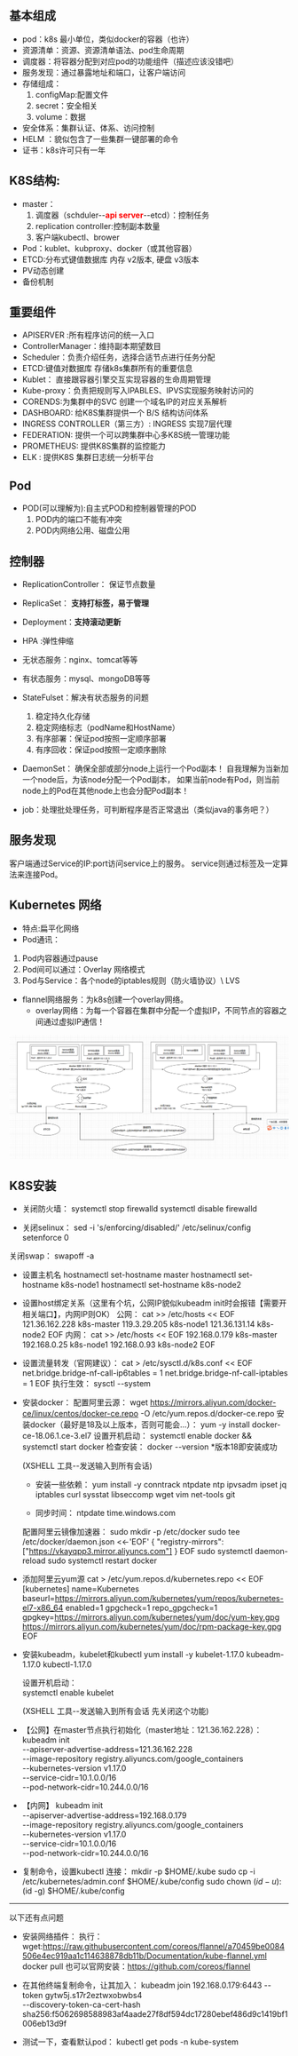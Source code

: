 基本组成
------------------------------------------
- pod：k8s 最小单位，类似docker的容器（也许）
- 资源清单：资源、资源清单语法、pod生命周期
- 调度器：将容器分配到对应pod的功能组件（描述应该没错吧）
- 服务发现：通过暴露地址和端口，让客户端访问
- 存储组成：
  1. configMap:配置文件
  2. secret：安全相关
  3. volume：数据
- 安全体系：集群认证、体系、访问控制
- HELM ：貌似包含了一些集群一键部署的命令
- 证书：k8s许可只有一年

K8S结构:
----------------------------------
- master：
  1. 调度器（schduler--<font color=red>**api server**</font>--etcd）：控制任务
  2. replication controller:控制副本数量
  3. 客户端kubectl、brower
- Pod：kublet、kubproxy、docker（或其他容器）
- ETCD:分布式键值数据库
	内存 v2版本,
	硬盘 v3版本
 - PV动态创建
 - 备份机制

重要组件
---------------------------------------

- APISERVER :所有程序访问的统一入口
- ControllerManager：维持副本期望数目
- Scheduler：负责介绍任务，选择合适节点进行任务分配
- ETCD:键值对数据库 存储k8s集群所有的重要信息
- Kublet： 直接跟容器引擎交互实现容器的生命周期管理
- Kube-proxy：负责把规则写入IPABLES、IPVS实现服务映射访问的
- CORENDS:为集群中的SVC 创建一个域名IP的对应关系解析
- DASHBOARD: 给K8S集群提供一个 B/S 结构访问体系
- INGRESS CONTROLLER（第三方）: INGRESS 实现7层代理
- FEDERATION: 提供一个可以跨集群中心多K8S统一管理功能
- PROMETHEUS: 提供K8S集群的监控能力
- ELK : 提供K8S 集群日志统一分析平台


Pod
------------------------------
- POD(可以理解为):自主式POD和控制器管理的POD
	1.  POD内的端口不能有冲突
	2.  POD内网络公用、磁盘公用

控制器
-----------------------------

- ReplicationController： 保证节点数量
- ReplicaSet： **支持打标签，易于管理**
- Deployment：**支持滚动更新**

- HPA :弹性伸缩

- 无状态服务：nginx、tomcat等等
- 有状态服务：mysql、mongoDB等等

- StateFulset：解决有状态服务的问题
  1. 稳定持久化存储
  2. 稳定网络标志（podName和HostName）
  3. 有序部署：保证pod按照一定顺序部署
  4. 有序回收：保证pod按照一定顺序删除
- DaemonSet： 确保全部或部分node上运行一个Pod副本！
  自我理解为当新加一个node后，为该node分配一个Pod副本，
  如果当前node有Pod，则当前node上的Pod在其他node上也会分配Pod副本！
- job：处理批处理任务，可判断程序是否正常退出（类似java的事务吧？）


服务发现
----------------------
客户端通过Service的IP:port访问service上的服务。
service则通过标签及一定算法来连接Pod。


Kubernetes 网络
-------------------------------
- 特点:扁平化网络
- Pod通讯：
1. Pod内容器通过pause
2. Pod间可以通过：Overlay 网络模式
3. Pod与Service：各个node的iptables规则（防火墙协议）\ LVS


- flannel网络服务：为k8s创建一个overlay网络。
  - overlay网络：为每一个容器在集群中分配一个虚拟IP，不同节点的容器之间通过虚拟IP通信！

![](image/k8s_network.png)




K8S安装
----------------------------------
- 关闭防火墙：
 systemctl stop firewalld
 systemctl disable firewalld

- 关闭selinux：
  sed -i 's/enforcing/disabled/' /etc/selinux/config 
  setenforce 0

关闭swap：
  swapoff -a

- 设置主机名
hostnamectl set-hostname master
hostnamectl set-hostname k8s-node1
hostnamectl set-hostname k8s-node2


- 设置host绑定关系（这里有个坑，公网IP貌似kubeadm init时会报错【需要开相关端口】，内网IP则OK）
公网：
cat >> /etc/hosts << EOF
121.36.162.228  k8s-master
119.3.29.205    k8s-node1
121.36.131.14   k8s-node2
EOF
内网：
cat >> /etc/hosts << EOF
192.168.0.179  k8s-master
192.168.0.25    k8s-node1
192.168.0.93   k8s-node2
EOF



- 设置流量转发（官网建议）：
 	cat > /etc/sysctl.d/k8s.conf << EOF
net.bridge.bridge-nf-call-ip6tables = 1
net.bridge.bridge-nf-call-iptables = 1
EOF
    执行生效：
    sysctl --system


- 安装docker：
  配置阿里云源：
  wget https://mirrors.aliyun.com/docker-ce/linux/centos/docker-ce.repo -O /etc/yum.repos.d/docker-ce.repo
  安装docker（最好是18及以上版本，否则可能会...）：
  yum -y install docker-ce-18.06.1.ce-3.el7
  设置开机启动：
  systemctl enable docker && systemctl start docker
  检查安装：
  docker --version
  *版本18即安装成功

  (XSHELL 工具--发送输入到所有会话)
  - 安装一些依赖：
   yum install -y conntrack ntpdate ntp ipvsadm ipset jq iptables curl sysstat libseccomp wget vim net-tools git

  - 同步时间：
   ntpdate time.windows.com
  
  配置阿里云镜像加速器：
  sudo mkdir -p /etc/docker
  sudo tee /etc/docker/daemon.json <<-'EOF'
{
"registry-mirrors": ["https://vkayqpp3.mirror.aliyuncs.com"]
}
EOF
	sudo systemctl daemon-reload
	sudo systemctl restart docker

- 添加阿里云yum源
 	cat > /etc/yum.repos.d/kubernetes.repo << EOF
[kubernetes]
name=Kubernetes
baseurl=https://mirrors.aliyun.com/kubernetes/yum/repos/kubernetes-el7-x86_64
enabled=1
gpgcheck=1
repo_gpgcheck=1
gpgkey=https://mirrors.aliyun.com/kubernetes/yum/doc/yum-key.gpg https://mirrors.aliyun.com/kubernetes/yum/doc/rpm-package-key.gpg
EOF

- 安装kubeadm，kubelet和kubectl
  yum install -y kubelet-1.17.0 kubeadm-1.17.0 kubectl-1.17.0

  设置开机启动：  
  systemctl enable kubelet

  (XSHELL 工具--发送输入到所有会话  先关闭这个功能)




- 【公网】在master节点执行初始化（master地址：121.36.162.228）：
kubeadm init \
--apiserver-advertise-address=121.36.162.228 \
--image-repository registry.aliyuncs.com/google_containers \
--kubernetes-version v1.17.0 \
--service-cidr=10.1.0.0/16 \
--pod-network-cidr=10.244.0.0/16
- 【内网】
kubeadm init \
--apiserver-advertise-address=192.168.0.179 \
--image-repository registry.aliyuncs.com/google_containers \
--kubernetes-version v1.17.0 \
--service-cidr=10.1.0.0/16 \
--pod-network-cidr=10.244.0.0/16

- 复制命令，设置kubectl 连接：
mkdir -p $HOME/.kube
sudo cp -i /etc/kubernetes/admin.conf $HOME/.kube/config
sudo chown $(id -u):$(id -g) $HOME/.kube/config


--------------------------------------
以下还有点问题







- 安装网络插件：
执行：  wget:https://raw.githubusercontent.com/coreos/flannel/a70459be0084506e4ec919aa1c114638878db11b/Documentation/kube-flannel.yml
docker pull 
也可以官网安装：https://github.com/coreos/flannel


- 在其他终端复制命令，让其加入：
kubeadm join 192.168.0.179:6443 --token gytw5j.s17r2eztwxobwbs4 \
    --discovery-token-ca-cert-hash sha256:f5062698588983af4aade27f8df594dc17280ebef486d9c1419bf1006eb13d9f

- 测试一下，查看默认pod：
kubectl get pods -n kube-system








